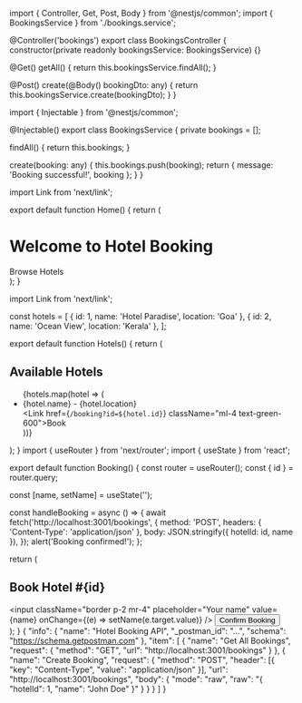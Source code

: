 import { Controller, Get, Post, Body } from '@nestjs/common';
import { BookingsService } from './bookings.service';

@Controller('bookings')
export class BookingsController {
  constructor(private readonly bookingsService: BookingsService) {}

  @Get()
  getAll() {
    return this.bookingsService.findAll();
  }

  @Post()
  create(@Body() bookingDto: any) {
    return this.bookingsService.create(bookingDto);
  }
}

import { Injectable } from '@nestjs/common';

@Injectable()
export class BookingsService {
  private bookings = [];

  findAll() {
    return this.bookings;
  }

  create(booking: any) {
    this.bookings.push(booking);
    return { message: 'Booking successful!', booking };
  }
}

import Link from 'next/link';

export default function Home() {
  return (
    <main className="p-8">
      <h1 className="text-3xl font-bold mb-4">Welcome to Hotel Booking</h1>
      <Link href="/hotels" className="text-blue-500 underline">
        Browse Hotels
      </Link>
    </main>
  );
}

import Link from 'next/link';

const hotels = [
  { id: 1, name: 'Hotel Paradise', location: 'Goa' },
  { id: 2, name: 'Ocean View', location: 'Kerala' },
];

export default function Hotels() {
  return (
    <div className="p-8">
      <h2 className="text-2xl mb-4">Available Hotels</h2>
      <ul>
        {hotels.map(hotel => (
          <li key={hotel.id} className="mb-2">
            {hotel.name} - {hotel.location}  
            <Link href={`/booking?id=${hotel.id}`} className="ml-4 text-green-600">Book</Link>
          </li>
        ))}
      </ul>
    </div>
  );
}
import { useRouter } from 'next/router';
import { useState } from 'react';

export default function Booking() {
  const router = useRouter();
  const { id } = router.query;

  const [name, setName] = useState('');

  const handleBooking = async () => {
    await fetch('http://localhost:3001/bookings', {
      method: 'POST',
      headers: { 'Content-Type': 'application/json' },
      body: JSON.stringify({ hotelId: id, name }),
    });
    alert('Booking confirmed!');
  };

  return (
    <div className="p-8">
      <h2 className="text-2xl mb-4">Book Hotel #{id}</h2>
      <input
        className="border p-2 mr-4"
        placeholder="Your name"
        value={name}
        onChange={(e) => setName(e.target.value)}
      />
      <button className="bg-blue-600 text-white px-4 py-2" onClick={handleBooking}>
        Confirm Booking
      </button>
    </div>
  );
}
{
  "info": { "name": "Hotel Booking API", "_postman_id": "...", "schema": "https://schema.getpostman.com" },
  "item": [
    {
      "name": "Get All Bookings",
      "request": {
        "method": "GET",
        "url": "http://localhost:3001/bookings"
      }
    },
    {
      "name": "Create Booking",
      "request": {
        "method": "POST",
        "header": [{ "key": "Content-Type", "value": "application/json" }],
        "url": "http://localhost:3001/bookings",
        "body": {
          "mode": "raw",
          "raw": "{ \"hotelId\": 1, \"name\": \"John Doe\" }"
        }
      }
    }
  ]
}
